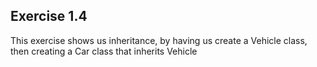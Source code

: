 ## Exercise 1.4

This exercise shows us inheritance, by having us create a Vehicle class, then creating a Car class that inherits Vehicle